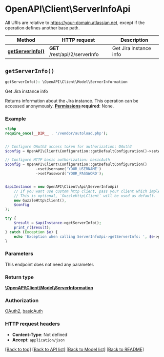 # OpenAPI\Client\ServerInfoApi

All URIs are relative to https://your-domain.atlassian.net, except if the operation defines another base path.

| Method | HTTP request | Description |
| ------------- | ------------- | ------------- |
| [**getServerInfo()**](ServerInfoApi.md#getServerInfo) | **GET** /rest/api/2/serverInfo | Get Jira instance info |


## `getServerInfo()`

```php
getServerInfo(): \OpenAPI\Client\Model\ServerInformation
```

Get Jira instance info

Returns information about the Jira instance.  This operation can be accessed anonymously.  **[Permissions](#permissions) required:** None.

### Example

```php
<?php
require_once(__DIR__ . '/vendor/autoload.php');


// Configure OAuth2 access token for authorization: OAuth2
$config = OpenAPI\Client\Configuration::getDefaultConfiguration()->setAccessToken('YOUR_ACCESS_TOKEN');

// Configure HTTP basic authorization: basicAuth
$config = OpenAPI\Client\Configuration::getDefaultConfiguration()
              ->setUsername('YOUR_USERNAME')
              ->setPassword('YOUR_PASSWORD');


$apiInstance = new OpenAPI\Client\Api\ServerInfoApi(
    // If you want use custom http client, pass your client which implements `GuzzleHttp\ClientInterface`.
    // This is optional, `GuzzleHttp\Client` will be used as default.
    new GuzzleHttp\Client(),
    $config
);

try {
    $result = $apiInstance->getServerInfo();
    print_r($result);
} catch (Exception $e) {
    echo 'Exception when calling ServerInfoApi->getServerInfo: ', $e->getMessage(), PHP_EOL;
}
```

### Parameters

This endpoint does not need any parameter.

### Return type

[**\OpenAPI\Client\Model\ServerInformation**](../Model/ServerInformation.md)

### Authorization

[OAuth2](../../README.md#OAuth2), [basicAuth](../../README.md#basicAuth)

### HTTP request headers

- **Content-Type**: Not defined
- **Accept**: `application/json`

[[Back to top]](#) [[Back to API list]](../../README.md#endpoints)
[[Back to Model list]](../../README.md#models)
[[Back to README]](../../README.md)
